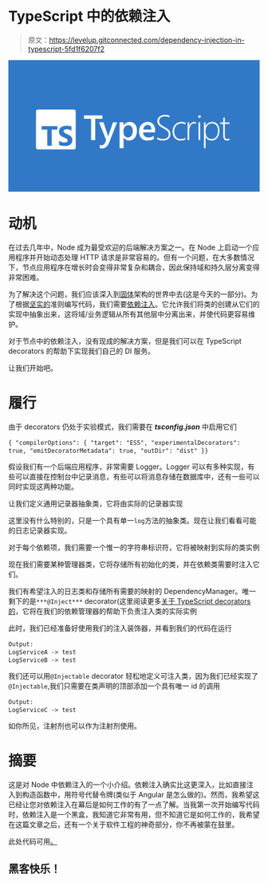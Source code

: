 # TypeScript 中的依赖注入

> 原文：<https://levelup.gitconnected.com/dependency-injection-in-typescript-5fd1f6207f2>

![](img/8fca73d9401a271912b7461ddf00422b.png)

# 动机

在过去几年中，Node 成为最受欢迎的后端解决方案之一。在 Node 上启动一个应用程序并开始动态处理 HTTP 请求是非常容易的。但有一个问题，在大多数情况下，节点应用程序在增长时会变得非常复杂和耦合，因此保持域和持久层分离变得非常困难。

为了解决这个问题，我们应该深入到[固体](https://www.digitalocean.com/community/conceptual_articles/s-o-l-i-d-the-first-five-principles-of-object-oriented-design)架构的世界中去(这是今天的一部分)。为了根据[坚实的](https://www.digitalocean.com/community/conceptual_articles/s-o-l-i-d-the-first-five-principles-of-object-oriented-design)准则编写代码，我们需要[依赖注入](https://www.martinfowler.com/articles/injection.html)。它允许我们将类的创建从它们的实现中抽象出来，这将域/业务逻辑从所有其他层中分离出来，并使代码更容易维护。

对于节点中的依赖注入，没有现成的解决方案，但是我们可以在 TypeScript decorators 的帮助下实现我们自己的 DI 服务。

让我们开始吧。

# 履行

由于 decorators 仍处于实验模式，我们需要在 ***tsconfig.json*** 中启用它们

```
{ "compilerOptions": { "target": "ES5", "experimentalDecorators": true, "emitDecoratorMetadata": true, "outDir": "dist" }}
```

假设我们有一个后端应用程序，非常需要 Logger。Logger 可以有多种实现，有些可以直接在控制台中记录消息，有些可以将消息存储在数据库中，还有一些可以同时实现这两种功能。

让我们定义通用记录器抽象类，它将由实际的记录器实现

这里没有什么特别的，只是一个具有单一`log`方法的抽象类。现在让我们看看可能的日志记录器实现。

对于每个依赖项，我们需要一个惟一的字符串标识符，它将被映射到实际的类实例

现在我们需要某种管理器类，它将存储所有初始化的类，并在依赖类需要时注入它们。

我们有希望注入的日志类和存储所有需要的映射的 DependencyManager。唯一剩下的是`***@Inject***` decorator(这里阅读更多[关于 TypeScript decorators 的](https://www.typescriptlang.org/docs/handbook/decorators.html)，它将在我们的依赖管理器的帮助下负责注入类的实际实例

此时，我们已经准备好使用我们的注入装饰器，并看到我们的代码在运行

```
Output:
LogServiceA -> test
LogServiceB -> test
```

我们还可以用`@Injectable` decorator 轻松地定义可注入类，因为我们已经实现了`@Injectable`,我们只需要在类声明的顶部添加一个具有唯一 id 的调用

```
Output:
LogServiceC -> test
```

如你所见，注射剂也可以作为注射剂使用。

# 摘要

这是对 Node 中依赖注入的一个小介绍。依赖注入确实比这更深入，比如直接注入到构造函数中，用符号代替令牌(类似于 Angular 是怎么做的)。然而，我希望这已经让您对依赖注入在幕后是如何工作的有了一点了解。当我第一次开始编写代码时，依赖注入是一个黑盒，我知道它非常有用，但不知道它是如何工作的，我希望在这篇文章之后，还有一个关于软件工程的神奇部分，你不再被蒙在鼓里。

此处代码可用[。](https://github.com/dudupopkhadze/ts-dependency-injection)

## 黑客快乐！